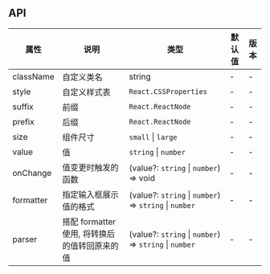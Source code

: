 ## API

| 属性      | 说明                                          | 类型                                                   | 默认值 | 版本 |
| --------- | --------------------------------------------- | ------------------------------------------------------ | ------ | ---- |
| className | 自定义类名                                    | string                                                 | -      | -    |
| style     | 自定义样式表                                  | `React.CSSProperties`                                  | -      | -    |
| suffix    | 前缀                                          | `React.ReactNode`                                      | -      | -    |
| prefix    | 后缀                                          | `React.ReactNode`                                      | -      | -    |
| size      | 组件尺寸                                      | `small` \| `large`                                     | -      | -    |
| value     | 值                                            | `string` \| `number`                                   | -      | -    |
| onChange  | 值变更时触发的函数                            | (value?: `string` \| `number`) => void                 | -      | -    |
| formatter | 指定输入框展示值的格式                        | (value?: `string` \| `number`) => `string` \| `number` | -      | -    |
| parser    | 搭配 formatter 使用, 将转换后的值转回原来的值 | (value?: `string` \| `number`) => `string` \| `number` | -      | -    |
